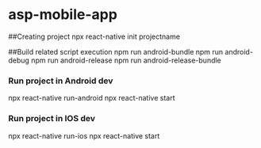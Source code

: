 # asp-mobile-app

##Creating project
npx react-native init projectname

##Build related script execution
npm run android-bundle
npm run android-debug
npm run android-release
npm run android-release-bundle


### Run project in Android dev
npx react-native run-android
npx react-native start

### Run project in IOS dev
npx react-native run-ios
npx react-native start
